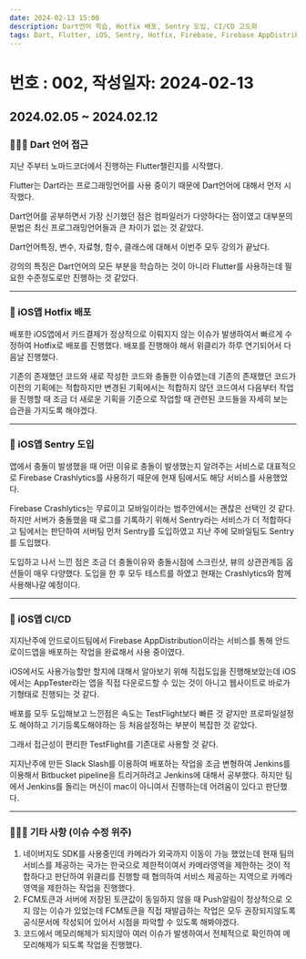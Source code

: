 ```yaml
---
date: 2024-02-13 15:00
description: Dart언어 학습, Hotfix 배포, Sentry 도입, CI/CD 고도화
tags: Dart, Flutter, iOS, Sentry, Hotfix, Firebase, Firebase AppDistribution, Firebase Crashlytics, FirebaseMessaging, NaverMap
---
```

# 번호 : 002, 작성일자: 2024-02-13

## 2024.02.05 ~ 2024.02.12
### 🚴🏻‍♂️ Dart 언어 접근

지난 주부터 노마드코더에서 진행하는 Flutter챌린지를 시작했다.

Flutter는 Dart라는 프로그래밍언어를 사용 중이기 때문에 Dart언어에 대해서 먼저 시작했다.

Dart언어를 공부하면서 가장 신기했던 점은 컴파일러가 다양하다는 점이였고 대부분의 문법은 최신 프로그래밍언어들과 큰 차이가 없는 것 같았다.

Dart언어특징, 변수, 자료형, 함수, 클래스에 대해서 이번주 모두 강의가 끝났다.

강의의 특징은 Dart언어의 모든 부분을 학습하는 것이 아니라 Flutter를 사용하는데 필요한 수준정도로만 진행하는 것 같았다.

---

### 🚨 iOS앱 Hotfix 배포

배포한 iOS앱에서 카드결제가 정상적으로 이뤄지지 않는 이슈가 발생하여서 빠르게 수정하여 Hotfix로 배포를 진행했다. 배포를 진행해야 해서 위클리가 하루 연기되어서 다음날 진행했다.

기존의 존재했던 코드와 새로 작성한 코드와 충돌한 이슈였는데 기존의 존재했던 코드가 이전의 기획에는 적합하지만 변경된 기획에서는 적합하지 않던 코드여서 다음부터 작업을 진행할 때 조금 더 새로운 기획을 기준으로 작업할 때 관련된 코드들을 자세히 보는 습관을 가지도록 해야겠다.

---

### 🚀 iOS앱 Sentry 도입

앱에서 충돌이 발생했을 때 어떤 이유로 충돌이 발생했는지 알려주는 서비스로 대표적으로 Firebase Crashlytics를 사용하기 때문에 현재 팀에서도 해당 서비스를 사용했었다.

Firebase Crashlytics는 무료이고 모바일이라는 범주안에서는 괜찮은 선택인 것 같다. 하지만 서버가 충돌했을 때 로그를 기록하기 위해서 Sentry라는 서비스가 더 적합하다고 팀에서는 판단하여 서버팀 먼저 Sentry를 도입하였고 지난 주에 모바일팀도 Sentry를 도입했다.

도입하고 나서 느낀 점은 조금 더 충돌이유와 충돌시점에 스크린샷, 뷰의 상관관계등 옵션들이 매우 다양했다. 도입을 한 후 모두 테스트를 하였고 현재는 Crashlytics와 함께 사용해나갈 예정이다.

---

### 🛫 iOS앱 CI/CD

지지난주에 안드로이드팀에서 Firebase AppDistribution이라는 서비스를 통해 안드로이드앱을 배포하는 작업을 완료해서 사용 중이였다.

iOS에서도 사용가능할만 할지에 대해서 알아보기 위해 직접도입을 진행해보았는데 iOS에서는 AppTester라는 앱을 직접 다운로드할 수 있는 것이 아니고 웹사이트로 바로가기형태로 진행되는 것 같다.

배포를 모두 도입해보고 느낀점은 속도는 TestFlight보다 빠른 것 같지만 프로파일설정도 해야하고 기기등록도해야하는 등 처음설정하는 부분이 복잡한 것 같았다.

그래서 접근성이 편리한 TestFlight를 기존대로 사용할 것 같다.

지지난주에 만든 Slack Slash를 이용하여 배포하는 작업을 조금 변형하여 Jenkins를 이용해서 Bitbucket pipeline을 트리거하려고 Jenkins에 대해서 공부했다. 하지만 팀에서 Jenkins를 돌리는 머신이 mac이 아니여서 진행하는데 어려움이 있다고 판단했다.

---

### 🙋🏻‍♂️ 기타 사항 (이슈 수정 위주)

1. 네이버지도 SDK를 사용중인데 카메라가 외국까지 이동이 가능 했었는데 현재 팀의 서비스를 제공하는 국가는 한국으로 제한적이여서 카메라영역을 제한하는 것이 적합하다고 판단하여 위클리를 진행할 때 협의하여 서비스 제공하는 지역으로 카메라영역을 제한하는 작업을 진행했다.
2. FCM토큰과 서버에 저장된 토큰값이 동일하지 않을 때 Push알림이 정상적으로 오지 않는 이슈가 있었는데 FCM토큰을 직접 재발급하는 작업은 모두 권장되지않도록 공식문서에 작성되어 있어서 시점을 파악할 수 있도록 해봐야겠다.
3. 코드에서 메모리해제가 되지않아 여러 이슈가 발생하여서 전체적으로 확인하여 메모리해제가 되도록 작업을 진행했다.


